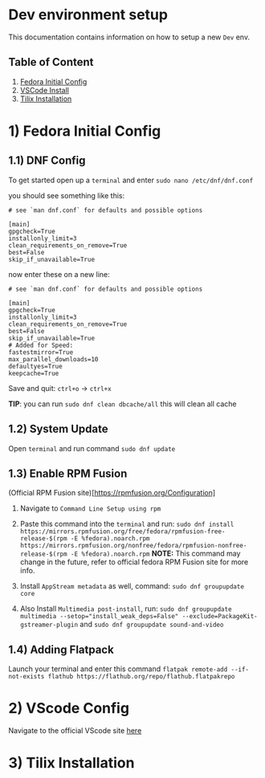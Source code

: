 # Dev environment setup

This documentation contains information on how to setup a new `Dev` env.



## Table of Content

1. [Fedora Initial Config](#1-fedora-initial-config)
2. [VSCode Install](#2-vscode-config)
3. [Tilix Installation]()


# 1) Fedora Initial Config

## 1.1) DNF Config

To get started open up a `terminal` and enter `sudo nano /etc/dnf/dnf.conf`

you should see something like this:
```
# see `man dnf.conf` for defaults and possible options

[main]
gpgcheck=True
installonly_limit=3
clean_requirements_on_remove=True
best=False
skip_if_unavailable=True
```

now enter these on a new line:

```
# see `man dnf.conf` for defaults and possible options

[main]
gpgcheck=True
installonly_limit=3
clean_requirements_on_remove=True
best=False
skip_if_unavailable=True
# Added for Speed:
fastestmirror=True
max_parallel_downloads=10
defaultyes=True
keepcache=True
```

Save and quit: `ctrl+o` -> `ctrl+x`

**TIP**: you can run `sudo dnf clean dbcache/all` this will clean all cache



## 1.2) System Update


Open `terminal` and run command `sudo dnf update`


## 1.3) Enable RPM Fusion

(Official RPM Fusion site)[https://rpmfusion.org/Configuration]

1. Navigate to `Command Line Setup using rpm`

2. Paste this command into the `terminal` and run:
 `sudo dnf install https://mirrors.rpmfusion.org/free/fedora/rpmfusion-free-release-$(rpm -E %fedora).noarch.rpm https://mirrors.rpmfusion.org/nonfree/fedora/rpmfusion-nonfree-release-$(rpm -E %fedora).noarch.rpm`
**NOTE:** This command may change in the future, refer to official fedora RPM Fusion site for more info.

3. Install `AppStream metadata` as well, command:
`sudo dnf groupupdate core`

4. Also Install `Multimedia post-install`, run:
`sudo dnf groupupdate multimedia --setop="install_weak_deps=False" --exclude=PackageKit-gstreamer-plugin`
and 
`sudo dnf groupupdate sound-and-video`


## 1.4) Adding Flatpack

Launch your terminal and enter this command `flatpak remote-add --if-not-exists flathub https://flathub.org/repo/flathub.flatpakrepo`

# 2) VScode Config

Navigate to the official VScode site [here](https://code.visualstudio.com/docs/setup/linux)

# 3) Tilix Installation





 
